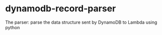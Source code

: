 # dynamodb-record-parser
The parser: parse the data structure sent by DynamoDB to Lambda using python
